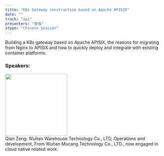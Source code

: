 ```yaml
---
title: "K8s Gateway construction based on Apache APISIX"
date: "" 
track: "api"
presenters: "曾强"
stype: "Chinese Session"
---
```

Building a K8s gateway based on Apache APISIX, the reasons for migrating from Nginx to APISIX and how to quickly deploy and integrate with existing container platforms.

 ### Speakers: 
 <img src="images/speaker/1175.png" width="200" /><br>Qian Zeng: Wuhan Warehouse Technology Co., LTD, Operations and development, From Wuhan Mucang Technology Co., LTD., now engaged in cloud native related work.

